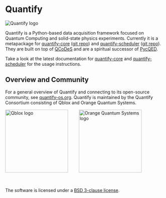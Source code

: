 # Quantify

![Quantify logo](https://orangeqs.com/logos/QUANTIFY_LANDSCAPE.svg)

Quantify is a Python-based data acquisition framework focused on Quantum Computing and
solid-state physics experiments.
Currently it is a metapackage for [quantify-core](https://pypi.org/project/quantify-core/)
([git repo](https://gitlab.com/quantify-os/quantify-core/))
and [quantify-scheduler](https://pypi.org/project/quantify-scheduler/)
([git repo](https://gitlab.com/quantify-os/quantify-scheduler/)).
They are built on top of [QCoDeS](https://qcodes.github.io/Qcodes/) and are a spiritual
successor of [PycQED](https://github.com/DiCarloLab-Delft/PycQED_py3).

Take a look at the latest documentation for
[quantify-core](https://quantify-quantify-core.readthedocs-hosted.com/) and
[quantify-scheduler](https://quantify-quantify-scheduler.readthedocs-hosted.com/)
for the usage instructions.

## Overview and Community

For a general overview of Quantify and connecting to its open-source community,
see [quantify-os.org](https://quantify-os.org/).
Quantify is maintained by the Quantify Consortium consisting of Qblox and
Orange Quantum Systems.

[<img src="https://cdn.sanity.io/images/ostxzp7d/production/f9ab429fc72aea1b31c4b2c7fab5e378b67d75c3-132x31.svg" alt="Qblox logo" width=200px/>](https://qblox.com)
&nbsp;
&nbsp;
&nbsp;
&nbsp;
[<img src="https://orangeqs.com/OQS_logo_with_text.svg" alt="Orange Quantum Systems logo" width=200px/>](https://orangeqs.com)

&nbsp;

The software is licensed under a [BSD 3-clause license](https://gitlab.com/quantify-os/quantify/-/raw/main/LICENSE).
